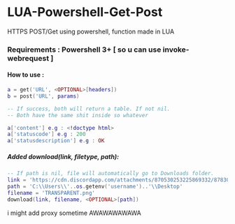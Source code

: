 # LUA-Powershell-Get-Post
HTTPS POST/Get using powershell, function made in LUA

### Requirements : Powershell 3+ \[ so u can use invoke-webrequest \]

#### How to use :
```lua
a = get('URL', <OPTIONAL>[headers])
b = post('URL', params)

-- If success, both will return a table. If not nil.
-- Both have the same shit inside so whatever

a['content'] e.g : <!doctype html>
a['statuscode'] e.g : 200
a['statusdescription'] e.g : OK
```

##### Added download(link, filetype, path):
```lua
-- If path is nil, file will automatically go to Downloads folder.
link = 'https://cdn.discordapp.com/attachments/870530253225869332/878305887209529344/a087ab4e3485942f.png'
path = 'C:\\Users\\'..os.getenv('username')..'\\Desktop'
filename = 'TRANSPARENT.png'
download(link, filename, <OPTIONAL>[path])
```

i might add proxy sometime AWAWAWAWAWA
